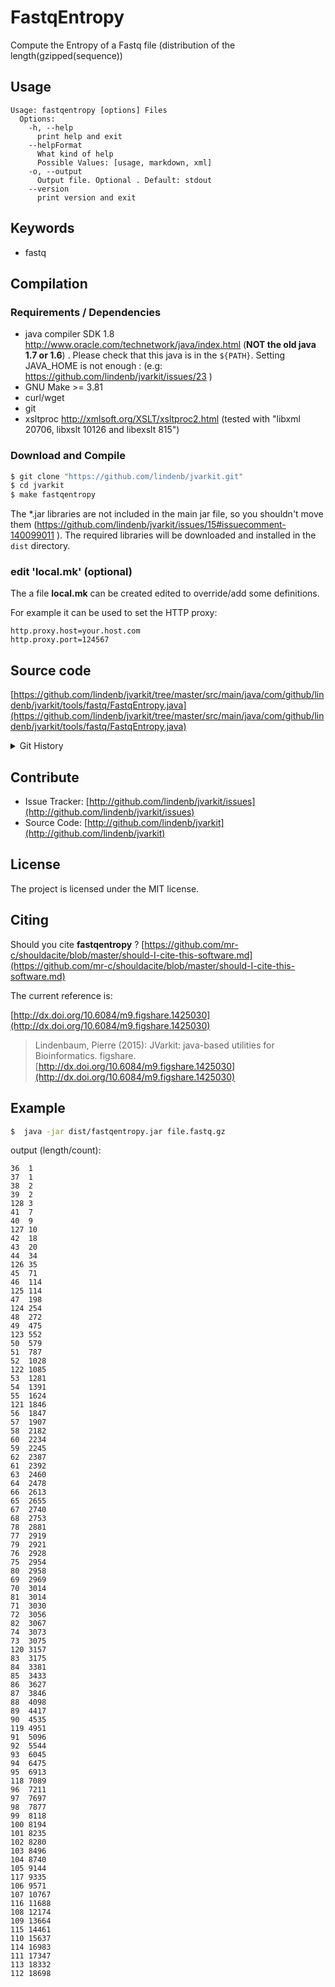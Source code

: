 # FastqEntropy

Compute the Entropy of a Fastq file (distribution of the length(gzipped(sequence))


## Usage

```
Usage: fastqentropy [options] Files
  Options:
    -h, --help
      print help and exit
    --helpFormat
      What kind of help
      Possible Values: [usage, markdown, xml]
    -o, --output
      Output file. Optional . Default: stdout
    --version
      print version and exit

```


## Keywords

 * fastq


## Compilation

### Requirements / Dependencies

* java compiler SDK 1.8 http://www.oracle.com/technetwork/java/index.html (**NOT the old java 1.7 or 1.6**) . Please check that this java is in the `${PATH}`. Setting JAVA_HOME is not enough : (e.g: https://github.com/lindenb/jvarkit/issues/23 )
* GNU Make >= 3.81
* curl/wget
* git
* xsltproc http://xmlsoft.org/XSLT/xsltproc2.html (tested with "libxml 20706, libxslt 10126 and libexslt 815")


### Download and Compile

```bash
$ git clone "https://github.com/lindenb/jvarkit.git"
$ cd jvarkit
$ make fastqentropy
```

The *.jar libraries are not included in the main jar file, so you shouldn't move them (https://github.com/lindenb/jvarkit/issues/15#issuecomment-140099011 ).
The required libraries will be downloaded and installed in the `dist` directory.

### edit 'local.mk' (optional)

The a file **local.mk** can be created edited to override/add some definitions.

For example it can be used to set the HTTP proxy:

```
http.proxy.host=your.host.com
http.proxy.port=124567
```
## Source code 

[https://github.com/lindenb/jvarkit/tree/master/src/main/java/com/github/lindenb/jvarkit/tools/fastq/FastqEntropy.java](https://github.com/lindenb/jvarkit/tree/master/src/main/java/com/github/lindenb/jvarkit/tools/fastq/FastqEntropy.java)


<details>
<summary>Git History</summary>

```
Mon May 29 12:33:45 2017 +0200 ; cont ; https://github.com/lindenb/jvarkit/commit/870be8e90d7e98d947f73e67ef9965f12f351846
Fri May 12 18:07:46 2017 +0200 ; cont ; https://github.com/lindenb/jvarkit/commit/ca96bce803826964a65de33455e5231ffa6ea9bd
Tue Apr 18 13:24:50 2017 +0200 ; cont-cleanup ; https://github.com/lindenb/jvarkit/commit/a86c8971fe5ebb3f8de175c75e78f2d0e5325cfd
Mon May 12 10:28:28 2014 +0200 ; first sed on files ; https://github.com/lindenb/jvarkit/commit/79ae202e237f53b7edb94f4326fee79b2f71b8e8
Wed Apr 9 18:05:31 2014 +0200 ; entropy fastq ; https://github.com/lindenb/jvarkit/commit/3dcd5d20d91258f8e332c666944ebb71c38495cd
```

</details>

## Contribute

- Issue Tracker: [http://github.com/lindenb/jvarkit/issues](http://github.com/lindenb/jvarkit/issues)
- Source Code: [http://github.com/lindenb/jvarkit](http://github.com/lindenb/jvarkit)

## License

The project is licensed under the MIT license.

## Citing

Should you cite **fastqentropy** ? [https://github.com/mr-c/shouldacite/blob/master/should-I-cite-this-software.md](https://github.com/mr-c/shouldacite/blob/master/should-I-cite-this-software.md)

The current reference is:

[http://dx.doi.org/10.6084/m9.figshare.1425030](http://dx.doi.org/10.6084/m9.figshare.1425030)

> Lindenbaum, Pierre (2015): JVarkit: java-based utilities for Bioinformatics. figshare.
> [http://dx.doi.org/10.6084/m9.figshare.1425030](http://dx.doi.org/10.6084/m9.figshare.1425030)


## Example

```bash
$  java -jar dist/fastqentropy.jar file.fastq.gz
```
output (length/count):
```
36	1
37	1
38	2
39	2
128	3
41	7
40	9
127	10
42	18
43	20
44	34
126	35
45	71
46	114
125	114
47	198
124	254
48	272
49	475
123	552
50	579
51	787
52	1028
122	1085
53	1281
54	1391
55	1624
121	1846
56	1847
57	1907
58	2182
60	2234
59	2245
62	2387
61	2392
63	2460
64	2478
66	2613
65	2655
67	2740
68	2753
78	2881
77	2919
79	2921
76	2928
75	2954
80	2958
69	2969
70	3014
81	3014
71	3030
72	3056
82	3067
74	3073
73	3075
120	3157
83	3175
84	3381
85	3433
86	3627
87	3846
88	4098
89	4417
90	4535
119	4951
91	5096
92	5544
93	6045
94	6475
95	6913
118	7089
96	7211
97	7697
98	7877
99	8118
100	8194
101	8235
102	8280
103	8496
104	8740
105	9144
117	9335
106	9571
107	10767
116	11688
108	12174
109	13664
115	14461
110	15637
114	16983
111	17347
113	18332
112	18698
```

